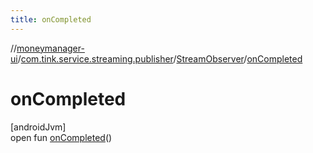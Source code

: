 ```yaml
---
title: onCompleted
---
```

//[moneymanager-ui](../../../index.html)/[com.tink.service.streaming.publisher](../index.html)/[StreamObserver](index.html)/[onCompleted](on-completed.html)



# onCompleted



[androidJvm]\
open fun [onCompleted](on-completed.html)()




